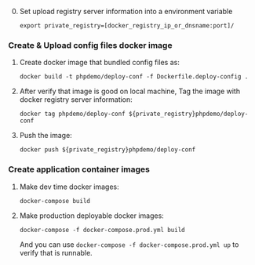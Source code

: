 0. Set upload registry server information into a environment variable

    ``export private_registry=[docker_registry_ip_or_dnsname:port]/``

### Create & Upload config files docker image

1. Create docker image that bundled config files as:

    ``docker build -t phpdemo/deploy-conf -f Dockerfile.deploy-config .``

2. After verify that image is good on local machine, Tag the image with docker registry server information:

    ``docker tag phpdemo/deploy-conf ${private_registry}phpdemo/deploy-conf``

3. Push the image:

    ``docker push ${private_registry}phpdemo/deploy-conf``

### Create application container images
1. Make dev time docker images:

    ``docker-compose build``
2. Make production deployable docker images:

    ``docker-compose -f docker-compose.prod.yml build``

    And you can use ``docker-compose -f docker-compose.prod.yml up`` to verify that is runnable.
